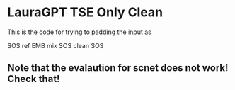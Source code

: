 # LauraGPT TSE Only Clean


This is the code for trying to padding the input as 

SOS ref EMB mix SOS clean SOS

## Note that the evalaution for scnet does not work! Check that!